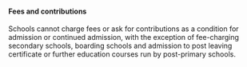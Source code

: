 ####  Fees and contributions

Schools cannot charge fees or ask for contributions as a condition for
admission or continued admission, with the exception of fee-charging secondary
schools, boarding schools and admission to post leaving certificate or further
education courses run by post-primary schools.
